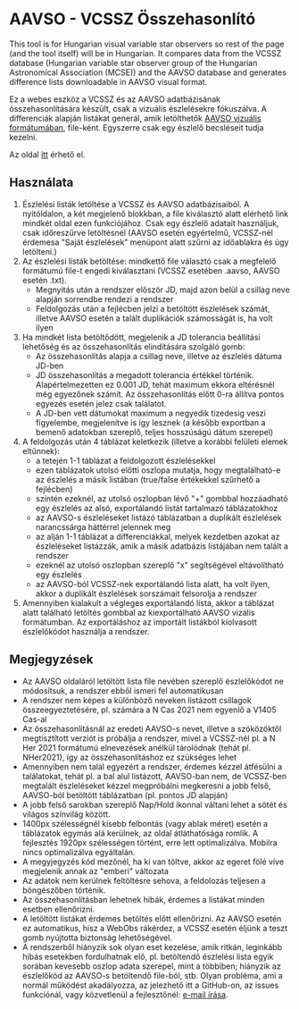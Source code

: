 # AAVSO - VCSSZ Összehasonlító

This tool is for Hungarian visual variable star observers so rest of the page (and the tool itself) will be in Hungarian. It compares data from the VCSSZ database (Hungarian variable star observer group of the Hungarian Astronomical Association (MCSE)) and the AAVSO database and generates difference lists downloadable in AAVSO visual format. 

Ez a webes eszköz a VCSSZ és az AAVSO adatbázisának összehasonlítására készült, csak a vizuális észlelésekre fókuszálva. A differenciák alapján listákat generál, amik letölthetők [AAVSO vizuális formátumában](https://www.aavso.org/aavso-visual-file-format), file-ként. Egyszerre csak egy észlelő becsléseit tudja kezelni.

Az oldal [itt](https://baeigner.github.io/vcssz-aavso-comparer/) érhető el. 


## Használata
1. Észlelési listák letöltése a VCSSZ és AAVSO adatbázisaiból. A nyitóldalon, a két megjelenő blokkban, a file kiválasztó alatt elérhető link mindkét oldal ezen funkciójához. Csak egy észlelő adatait használjuk, csak időreszűrve letöltésnél (AAVSO esetén egyértelmű, VCSSZ-nél érdemesa "Saját észlelések" menüpont alatt szűrni az időablakra és úgy letölteni.)
2. Az észlelési listák betöltése: mindkettő file választó csak a megfelelő formátumú file-t engedi kiválasztani (VCSSZ esetében .aavso, AAVSO esetén .txt).     
    - Megnyitás után a rendszer először JD, majd azon belül a csillag neve alapján sorrendbe rendezi a rendszer
    - Feldolgozás után a fejlécben jelzi a betöltött észlelések számát, illetve AAVSO esetén a talált duplikációk számosságát is, ha volt ilyen
3. Ha mindkét lista betöltődött, megjelenik a JD tolerancia beállítási lehetőség és az összehasonlítás elindítására szolgáló gomb:
    - Az összehasonlítás alapja a csillag neve, illetve az észlelés dátuma JD-ben
    - JD összehasonlítás a megadott tolerancia értékkel történik. Alapértelmezetten ez 0.001 JD, tehát maximum ekkora eltérésnél még egyezőnek számít. Az összehasonlítás előtt 0-ra állítva pontos egyezés esetén jelez csak találatot.
    - A JD-ben vett dátumokat maximum a negyedik tizedesig veszi figyelembe, megjelenítve is így lesznek (a később exportban a bemenő adatokban szereplő, teljes hosszúságú dátum szerepel)
4. A feldolgozás után 4 táblázat keletkezik (illetve a korábbi felületi elemek eltűnnek):
    - a tetején 1-1 táblázat a feldolgozott észlelésekkel
    - ezen táblázatok utolsó előtti oszlopa mutatja, hogy megtalálható-e az észlelés a másik listában (true/false értékekkel szűrhető a fejlécben)
    - szintén ezeknél, az utolsó oszlopban lévő "+" gombbal hozzáadható egy észlelés az alsó, exportálandó listát tartalmazó táblázatokhoz
    - az AAVSO-s észleléseket listázó táblázatban a duplikált észlelések narancssárga háttérrel jelennek meg
    - az alján 1-1 táblázat a differenciákkal, melyek kezdetben azokat az észleléseket listázzák, amik a másik adatbázis listájában nem talált a rendszer 
    - ezeknél az utolsó oszlopban szereplő "x" segítségével eltávolítható egy észlelés
    - az AAVSO-ból VCSSZ-nek exportálandó lista alatt, ha volt ilyen, akkor a duplikált észlelések sorszámait felsorolja a rendszer
5. Amennyiben kialakult a végleges exportálandó lista, akkor a táblázat alatt található letöltés gombbal az kiexportálható AAVSO vizális formátumban. Az exportáláshoz az importált listákból kiolvasott észlelőkódot használja a rendszer.

## Megjegyzések
* Az AAVSO oldaláról letöltött lista file nevében szereplő észlelőkódot ne módosítsuk, a rendszer ebből ismeri fel automatikusan
* A rendszer nem képes a különböző neveken listázott csillagok összeegyeztetésére, pl. számára a N Cas 2021 nem egyenlő a V1405 Cas-al
* Az összehasonlításnál az eredeti AAVSO-s nevet, illetve a szóközöktől megtisztított verziót is próbálja a rendszer, mivel a VCSSZ-nél pl. a N Her 2021 formátumú elnevezések anélkül tárolódnak (tehát pl. NHer2021), így az összehasonlításhoz ez szükséges lehet
* Amennyiben nem talál egyezért a rendszer, érdemes kézzel átfésülni a találatokat, tehát pl. a bal alul listázott, AAVSO-ban nem, de VCSSZ-ben megtalált észleléseket kézzel megpróbálni megkeresni a jobb felső, AAVSO-ból betöltött táblázatban (pl. pontos JD alapján)
* A jobb felső sarokban szereplő Nap/Hold ikonnal váltani lehet a sötét és világos színvilág között. 
* 1400px szélességnél kisebb felbontás (vagy ablak méret) esetén a táblázatok egymás alá kerülnek, az oldal átláthatósága romlik. A fejlesztés 1920px szélességen történt, erre lett optimalizálva. Mobilra nincs optimalizálva egyáltalán.
* A megyjegyzés kód mezőnél, ha ki van töltve, akkor az egeret fölé víve megjelenik annak az "emberi" változata
* Az adatok nem kerülnek feltöltésre sehova, a feldolozás teljesen a böngészőben történik. 
* Az összehasonlításban lehetnek hibák, érdemes a listákat minden esetben ellenőrizni. 
* A letöltött listákat érdemes betöltés előtt ellenőrizni. Az AAVSO esetén ez automatikus, hisz a WebObs rákérdez, a VCSSZ esetén éljünk a teszt gomb nyújtotta biztonság lehetőségével.
* A rendszerből hiányzik sok olyan eset kezelése, amik ritkán, leginkább hibás esetekben fordulhatnak elő, pl. betöltendő észlelési lista egyik sorában kevesebb oszlop adata szerepel, mint a többiben; hiányzik az észlelőkód az AAVSO-s betöltendő file-ból, stb. Olyan probléma, ami a normál működést akadályozza, az jelezhető itt a GitHub-on, az issues funkciónál, vagy közvetlenül a fejlesztőnél: [e-mail írása](mailto:eigner.balazs@gmail.com?subject=[GitHub]%20AAVSO%20VCSSZ%20Összehasonlító).
